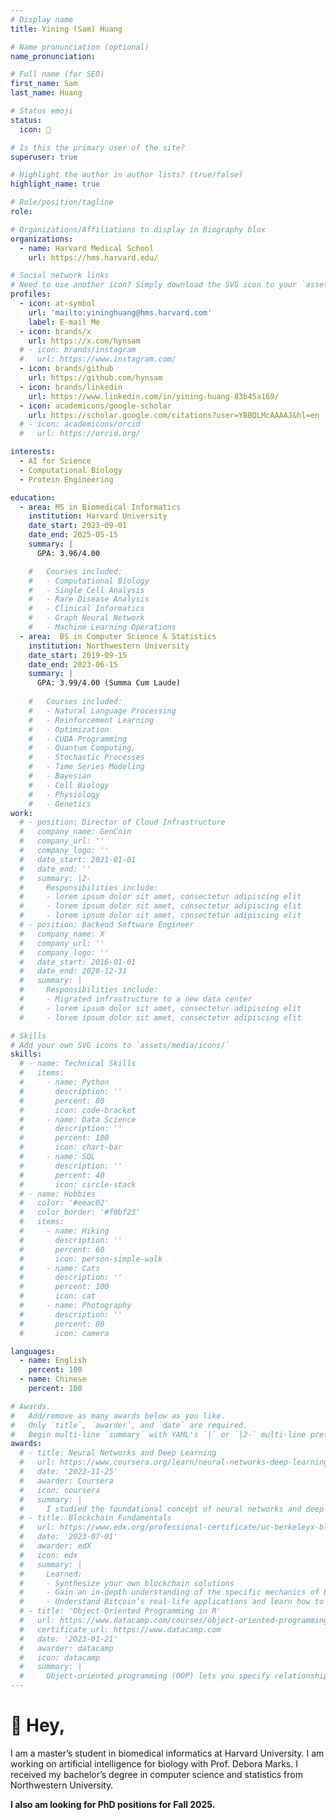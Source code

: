 ```yaml
---
# Display name
title: Yining (Sam) Huang

# Name pronunciation (optional)
name_pronunciation: 

# Full name (for SEO)
first_name: Sam
last_name: Huang

# Status emoji
status:
  icon: 🧬

# Is this the primary user of the site?
superuser: true

# Highlight the author in author lists? (true/false)
highlight_name: true

# Role/position/tagline
role: 

# Organizations/Affiliations to display in Biography blox
organizations:
  - name: Harvard Medical School
    url: https://hms.harvard.edu/

# Social network links
# Need to use another icon? Simply download the SVG icon to your `assets/media/icons/` folder.
profiles:
  - icon: at-symbol
    url: 'mailto:yininghuang@hms.harvard.com'
    label: E-mail Me
  - icon: brands/x
    url: https://x.com/hynsam
  # - icon: brands/instagram
  #   url: https://www.instagram.com/
  - icon: brands/github
    url: https://github.com/hynsam
  - icon: brands/linkedin
    url: https://www.linkedin.com/in/yining-huang-83b45a169/
  - icon: academicons/google-scholar
    url: https://scholar.google.com/citations?user=YBBQLMcAAAAJ&hl=en
  # - icon: academicons/orcid
  #   url: https://orcid.org/

interests:
  - AI for Science
  - Computational Biology
  - Protein Engineering

education:
  - area: MS in Biomedical Informatics
    institution: Harvard University
    date_start: 2023-09-01
    date_end: 2025-05-15
    summary: |
      GPA: 3.96/4.00

    #   Courses included:
    #   - Computational Biology
    #   - Single Cell Analysis
    #   - Rare Disease Analysis
    #   - Clinical Informatics
    #   - Graph Neural Network
    #   - Machine Learning Operations
  - area:  BS in Computer Science & Statistics
    institution: Northwestern University
    date_start: 2019-09-15
    date_end: 2023-06-15
    summary: |
      GPA: 3.99/4.00 (Summa Cum Laude)
      
    #   Courses included:
    #   - Natural Language Processing
    #   - Reinforcement Learning
    #   - Optimization
    #   - CUDA Programming
    #   - Quantum Computing,
    #   - Stochastic Processes
    #   - Time Series Modeling
    #   - Bayesian
    #   - Cell Biology
    #   - Physiology
    #   - Genetics
work:
  # - position: Director of Cloud Infrastructure
  #   company_name: GenCoin
  #   company_url: ''
  #   company_logo: ''
  #   date_start: 2021-01-01
  #   date_end: ''
  #   summary: |2-
  #     Responsibilities include:
  #     - lorem ipsum dolor sit amet, consectetur adipiscing elit
  #     - lorem ipsum dolor sit amet, consectetur adipiscing elit
  #     - lorem ipsum dolor sit amet, consectetur adipiscing elit
  # - position: Backend Software Engineer
  #   company_name: X
  #   company_url: ''
  #   company_logo: ''
  #   date_start: 2016-01-01
  #   date_end: 2020-12-31
  #   summary: |
  #     Responsibilities include:
  #     - Migrated infrastructure to a new data center
  #     - lorem ipsum dolor sit amet, consectetur adipiscing elit
  #     - lorem ipsum dolor sit amet, consectetur adipiscing elit

# Skills
# Add your own SVG icons to `assets/media/icons/`
skills:
  # - name: Technical Skills
  #   items:
  #     - name: Python
  #       description: ''
  #       percent: 80
  #       icon: code-bracket
  #     - name: Data Science
  #       description: ''
  #       percent: 100
  #       icon: chart-bar
  #     - name: SQL
  #       description: ''
  #       percent: 40
  #       icon: circle-stack
  # - name: Hobbies
  #   color: '#eeac02'
  #   color_border: '#f0bf23'
  #   items:
  #     - name: Hiking
  #       description: ''
  #       percent: 60
  #       icon: person-simple-walk
  #     - name: Cats
  #       description: ''
  #       percent: 100
  #       icon: cat
  #     - name: Photography
  #       description: ''
  #       percent: 80
  #       icon: camera

languages:
  - name: English
    percent: 100
  - name: Chinese
    percent: 100

# Awards.
#   Add/remove as many awards below as you like.
#   Only `title`, `awarder`, and `date` are required.
#   Begin multi-line `summary` with YAML's `|` or `|2-` multi-line prefix and indent 2 spaces below.
awards:
  # - title: Neural Networks and Deep Learning
  #   url: https://www.coursera.org/learn/neural-networks-deep-learning
  #   date: '2023-11-25'
  #   awarder: Coursera
  #   icon: coursera
  #   summary: |
  #     I studied the foundational concept of neural networks and deep learning. By the end, I was familiar with the significant technological trends driving the rise of deep learning; build, train, and apply fully connected deep neural networks; implement efficient (vectorized) neural networks; identify key parameters in a neural network’s architecture; and apply deep learning to your own applications.
  # - title: Blockchain Fundamentals
  #   url: https://www.edx.org/professional-certificate/uc-berkeleyx-blockchain-fundamentals
  #   date: '2023-07-01'
  #   awarder: edX
  #   icon: edx
  #   summary: |
  #     Learned:
  #     - Synthesize your own blockchain solutions
  #     - Gain an in-depth understanding of the specific mechanics of Bitcoin
  #     - Understand Bitcoin’s real-life applications and learn how to attack and destroy Bitcoin, Ethereum, smart contracts and Dapps, and alternatives to Bitcoin’s Proof-of-Work consensus algorithm
  # - title: 'Object-Oriented Programming in R'
  #   url: https://www.datacamp.com/courses/object-oriented-programming-with-s3-and-r6-in-r
  #   certificate_url: https://www.datacamp.com
  #   date: '2023-01-21'
  #   awarder: datacamp
  #   icon: datacamp
  #   summary: |
  #     Object-oriented programming (OOP) lets you specify relationships between functions and the objects that they can act on, helping you manage complexity in your code. This is an intermediate level course, providing an introduction to OOP, using the S3 and R6 systems. S3 is a great day-to-day R programming tool that simplifies some of the functions that you write. R6 is especially useful for industry-specific analyses, working with web APIs, and building GUIs.
---
```


# 👋 Hey, 

I am a master’s student in biomedical informatics at Harvard University. I am working on artificial intelligence for biology with Prof. Debora Marks. I received my bachelor’s degree in computer science and statistics from Northwestern University.

**I also am looking for PhD positions for Fall 2025.**
